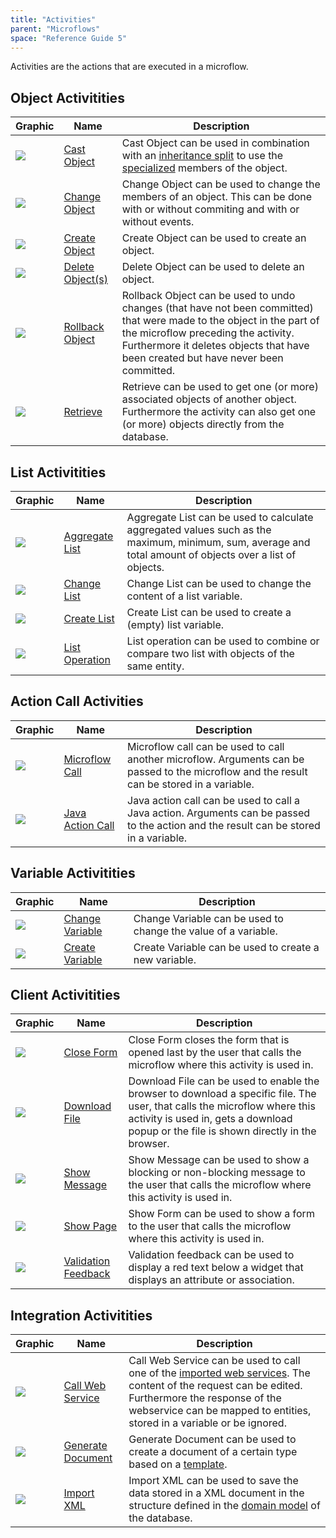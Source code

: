 ```yaml
---
title: "Activities"
parent: "Microflows"
space: "Reference Guide 5"
---
```



Activities are the actions that are executed in a microflow.

## Object Activitities

<table><thead><tr><th class="confluenceTh">Graphic</th><th class="confluenceTh">Name</th><th class="confluenceTh">Description</th></tr></thead><tbody><tr><td class="confluenceTd"><a href="Cast+Object"><img class="confluence-embedded-image" src="attachments/819203/918013.png" data-image-src="https://world.mendix.com/download/attachments/819203/castObject.png?version=1&amp;modificationDate=1262252442000&amp;api=v2"></a></td><td class="confluenceTd"><a href="Cast+Object">Cast Object</a></td><td class="confluenceTd">Cast Object can be used in combination with an <a href="Inheritance+Split">inheritance split</a> to use the <a href="Entities">specialized</a> members of the object.</td></tr><tr><td class="confluenceTd"><a href="Change+Object"><img class="confluence-embedded-image" src="attachments/819203/917661.png" data-image-src="https://world.mendix.com/download/attachments/819203/changeObject.png?version=2&amp;modificationDate=1262252442000&amp;api=v2"></a></td><td class="confluenceTd"><a href="Change+Object">Change Object</a></td><td class="confluenceTd">Change Object can be used to change the members of an object. This can be done with or without commiting and with or without events.</td></tr><tr><td class="confluenceTd"><a href="Create+Object"><img class="confluence-embedded-image" src="attachments/819203/917756.png" data-image-src="https://world.mendix.com/download/attachments/819203/createObject.png?version=2&amp;modificationDate=1262252473000&amp;api=v2"></a></td><td class="confluenceTd"><a href="Create+Object">Create Object</a></td><td class="confluenceTd">Create Object can be used to create an object.</td></tr><tr><td class="confluenceTd"><a href="Deleting+Objects"><img class="confluence-embedded-image" src="attachments/819203/918191.png" data-image-src="https://world.mendix.com/download/attachments/819203/deleteObject.png?version=2&amp;modificationDate=1262252547000&amp;api=v2"></a></td><td class="confluenceTd"><a href="Deleting+Objects">Delete Object(s)</a></td><td class="confluenceTd">Delete Object can be used to delete an object.</td></tr><tr><td class="confluenceTd"><a href="Rollback+Object"><img class="confluence-embedded-image" src="attachments/819203/918119.png" data-image-src="https://world.mendix.com/download/attachments/819203/rollbackObject.png?version=1&amp;modificationDate=1262252615000&amp;api=v2"></a></td><td class="confluenceTd"><a href="Rollback+Object">Rollback Object</a></td><td class="confluenceTd">Rollback Object can be used to undo changes (that have not been committed) that were made to the object in the part of the microflow preceding the activity. Furthermore it deletes objects that have been created but have never been committed.</td></tr><tr><td class="confluenceTd"><a href="Retrieve"><img class="confluence-embedded-image" src="attachments/819203/917866.png" data-image-src="https://world.mendix.com/download/attachments/819203/retrieveObject.png?version=2&amp;modificationDate=1262252615000&amp;api=v2"></a></td><td class="confluenceTd"><a href="Retrieve">Retrieve</a></td><td class="confluenceTd">Retrieve can be used to get one (or more) associated objects of another object. Furthermore the activity can also get one (or more) objects directly from the database.</td></tr></tbody></table>

## List Activitities

<table><thead><tr><th class="confluenceTh">Graphic</th><th class="confluenceTh">Name</th><th class="confluenceTh">Description</th></tr></thead><tbody><tr><td class="confluenceTd"><a href="Aggregate+List"><img class="confluence-embedded-image" src="attachments/819203/918028.png" data-image-src="https://world.mendix.com/download/attachments/819203/aggregateList.png?version=1&amp;modificationDate=1262252407000&amp;api=v2"></a></td><td class="confluenceTd"><a href="Aggregate+List">Aggregate List</a></td><td class="confluenceTd">Aggregate List can be used to calculate aggregated values such as the maximum, minimum, sum, average and total amount of objects over a list of objects.</td></tr><tr><td class="confluenceTd"><a href="Change+List"><img class="confluence-embedded-image" src="attachments/819203/918007.png" data-image-src="https://world.mendix.com/download/attachments/819203/changeList.png?version=1&amp;modificationDate=1262252442000&amp;api=v2"></a></td><td class="confluenceTd"><a href="Change+List">Change List</a></td><td class="confluenceTd">Change List can be used to change the content of a list variable.</td></tr><tr><td class="confluenceTd"><a href="Create+List"><img class="confluence-embedded-image" src="attachments/819203/918009.png" data-image-src="https://world.mendix.com/download/attachments/819203/createList.png?version=1&amp;modificationDate=1262252473000&amp;api=v2"></a></td><td class="confluenceTd"><a href="Create+List">Create List</a></td><td class="confluenceTd">Create List can be used to create a (empty) list variable.</td></tr><tr><td class="confluenceTd"><a href="List+Operation"><img class="confluence-embedded-image" src="attachments/819203/917792.png" data-image-src="https://world.mendix.com/download/attachments/819203/listOperation.png?version=2&amp;modificationDate=1262252586000&amp;api=v2"></a></td><td class="confluenceTd"><a href="List+Operation">List Operation</a></td><td class="confluenceTd">List operation can be used to combine or compare two list with objects of the same entity.</td></tr></tbody></table>

## Action Call Activities

<table><thead><tr><th class="confluenceTh">Graphic</th><th class="confluenceTh">Name</th><th class="confluenceTh">Description</th></tr></thead><tbody><tr><td class="confluenceTd"><a href="Microflow+Call"><img class="confluence-embedded-image" src="attachments/819203/918001.png" data-image-src="https://world.mendix.com/download/attachments/819203/callMicroflow.png?version=1&amp;modificationDate=1262252442000&amp;api=v2"></a></td><td class="confluenceTd"><a href="Microflow+Call">Microflow Call</a></td><td class="confluenceTd">Microflow call can be used to call another microflow. Arguments can be passed to the microflow and the result can be stored in a variable.</td></tr><tr><td class="confluenceTd"><a href="Java+Action+Call"><img class="confluence-embedded-image" src="attachments/819203/918018.png" data-image-src="https://world.mendix.com/download/attachments/819203/callJavaAction.png?version=1&amp;modificationDate=1262252407000&amp;api=v2"></a></td><td class="confluenceTd"><a href="Java+Action+Call">Java Action Call</a></td><td class="confluenceTd">Java action call can be used to call a Java action. Arguments can be passed to the action and the result can be stored in a variable.</td></tr></tbody></table>

## Variable Activitities

<table><thead><tr><th class="confluenceTh">Graphic</th><th class="confluenceTh">Name</th><th class="confluenceTh">Description</th></tr></thead><tbody><tr><td class="confluenceTd"><a href="Change+Variable"><img class="confluence-embedded-image" src="attachments/819203/918011.png" data-image-src="https://world.mendix.com/download/attachments/819203/changeVariable.png?version=1&amp;modificationDate=1262252473000&amp;api=v2"></a></td><td class="confluenceTd"><a href="Change+Variable">Change Variable</a></td><td class="confluenceTd">Change Variable can be used to change the value of a variable.</td></tr><tr><td class="confluenceTd"><a href="Create+Variable"><img class="confluence-embedded-image" src="attachments/819203/918110.png" data-image-src="https://world.mendix.com/download/attachments/819203/createVariable.png?version=1&amp;modificationDate=1262252547000&amp;api=v2"></a></td><td class="confluenceTd"><a href="Create+Variable">Create Variable</a></td><td class="confluenceTd">Create Variable can be used to create a new variable.</td></tr></tbody></table>

## Client Activitities

<table><thead><tr><th class="confluenceTh">Graphic</th><th class="confluenceTh">Name</th><th class="confluenceTh">Description</th></tr></thead><tbody><tr><td class="confluenceTd"><a href="Close+Form"><img class="confluence-embedded-image" src="attachments/819203/918114.png" data-image-src="https://world.mendix.com/download/attachments/819203/closeForm.png?version=1&amp;modificationDate=1262252473000&amp;api=v2"></a></td><td class="confluenceTd"><a href="Close+Form">Close Form</a></td><td class="confluenceTd">Close Form closes the form that is opened last by the user that calls the microflow where this activity is used in.</td></tr><tr><td class="confluenceTd"><a href="Download+File"><img class="confluence-embedded-image" src="attachments/819203/918108.png" data-image-src="https://world.mendix.com/download/attachments/819203/downloadFile.png?version=1&amp;modificationDate=1262252547000&amp;api=v2"></a></td><td class="confluenceTd"><a href="Download+File">Download File</a></td><td class="confluenceTd">Download File can be used to enable the browser to download a specific file. The user, that calls the microflow where this activity is used in, gets a download popup or the file is shown directly in the browser.</td></tr><tr><td class="confluenceTd"><a href="Show+Message"><img class="confluence-embedded-image" src="attachments/819203/918099.png" data-image-src="https://world.mendix.com/download/attachments/819203/showMessage.png?version=1&amp;modificationDate=1262252646000&amp;api=v2"></a></td><td class="confluenceTd"><a href="Show+Message">Show Message</a></td><td class="confluenceTd">Show Message can be used to show a blocking or non-blocking message to the user that calls the microflow where this activity is used in.</td></tr><tr><td class="confluenceTd"><a href="Show+Page"><img class="confluence-embedded-image" src="attachments/819203/917544.png" data-image-src="https://world.mendix.com/download/attachments/819203/showForm.png?version=2&amp;modificationDate=1262252646000&amp;api=v2"></a></td><td class="confluenceTd"><a href="Show+Page">Show Page</a></td><td class="confluenceTd">Show Form can be used to show a form to the user that calls the microflow where this activity is used in.</td></tr><tr><td class="confluenceTd"><a href="Validation+Feedback"><img class="confluence-embedded-image" src="attachments/819203/918097.png" data-image-src="https://world.mendix.com/download/attachments/819203/showValidationMessage.png?version=1&amp;modificationDate=1262252646000&amp;api=v2"></a></td><td class="confluenceTd"><a href="Validation+Feedback">Validation Feedback</a></td><td class="confluenceTd">Validation feedback can be used to display a red text below a widget that displays an attribute or association.</td></tr></tbody></table>

## Integration Activitities

<table><thead><tr><th class="confluenceTh">Graphic</th><th class="confluenceTh">Name</th><th class="confluenceTh">Description</th></tr></thead><tbody><tr><td class="confluenceTd"><a href="Call+Web+Service"><img class="confluence-embedded-image" src="attachments/819203/918003.png" data-image-src="https://world.mendix.com/download/attachments/819203/callWebService.png?version=1&amp;modificationDate=1262252442000&amp;api=v2"></a></td><td class="confluenceTd"><a href="Call+Web+Service">Call Web Service</a></td><td class="confluenceTd">Call Web Service can be used to call one of the <a href="Consumed+Web+Services">imported web services</a>. The content of the request can be edited. Furthermore the response of the webservice can be mapped to entities, stored in a variable or be ignored.</td></tr><tr><td class="confluenceTd"><a href="Generate+Document"><img class="confluence-embedded-image" src="attachments/819203/918124.png" data-image-src="https://world.mendix.com/download/attachments/819203/generateDocument.png?version=1&amp;modificationDate=1262252586000&amp;api=v2"></a></td><td class="confluenceTd"><a href="Generate+Document">Generate Document</a></td><td class="confluenceTd">Generate Document can be used to create a document of a certain type based on a <a href="Document+Templates">template</a>.</td></tr><tr><td class="confluenceTd"><a href="Import+XML"><img class="confluence-embedded-image" src="attachments/819203/918121.png" data-image-src="https://world.mendix.com/download/attachments/819203/importXMLDocument.png?version=1&amp;modificationDate=1262252586000&amp;api=v2"></a></td><td class="confluenceTd"><a href="Import+XML">Import XML</a></td><td class="confluenceTd">Import XML can be used to save the data stored in a XML document in the structure defined in the <a href="Domain+Model">domain model</a> of the database.</td></tr></tbody></table>
